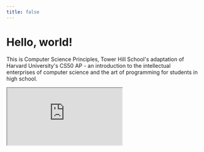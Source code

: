 ```yaml
---
title: false
---
```


# Hello, world!

This is Computer Science Principles, Tower Hill School's adaptation of Harvard University's CS50 AP - an introduction to the intellectual enterprises of computer science and the art of programming for students in high school.

<iframe src="https://www.youtube.com/embed/tZxLMIk_SaY?playlist=GAB6Gm7pTTA"></iframe>
